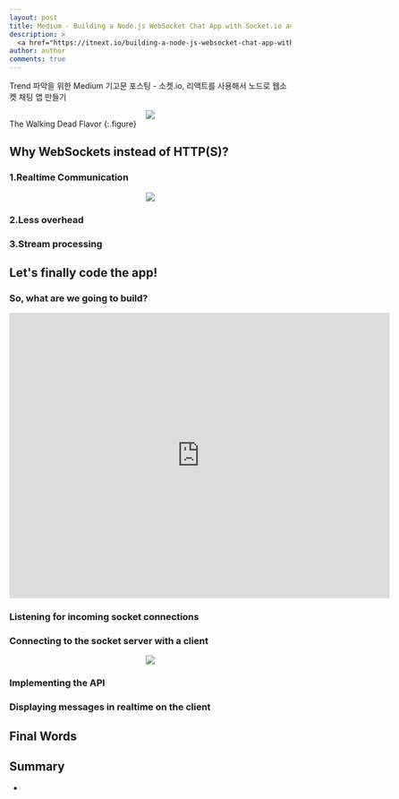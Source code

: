 ```yaml
---
layout: post
title: Medium - Building a Node.js WebSocket Chat App with Socket.io and React
description: >
  <a href="https://itnext.io/building-a-node-js-websocket-chat-app-with-socket-io-and-react-473a0686d1e1"> 원문 - Vincent Mühler</a>
author: author
comments: true
---
```


Trend 파악을 위한 Medium 기고문 포스팅 - 소켓.io, 리액트를 사용해서 노드로 웹소켓 채팅 앱 만들기

<center>
<img src="https://miro.medium.com/max/1050/1*r0g6J-HU5etP2ICGB2tEmw.gif"/>
</center>
The Walking Dead Flavor
{:.figure}

## Why WebSockets instead of HTTP(S)?

### 1.Realtime Communication

<center>
<img src="https://miro.medium.com/max/500/1*t05OSlSQqz5p9Gu-LZMEfg.jpeg"/>
</center>

### 2.Less overhead

### 3.Stream processing

## Let's finally code the app!

### So, what are we going to build?

<center>
<iframe width="680" height="510" src="https://www.youtube.com/embed/EHL_2JEAsbQ" frameborder="0" allow="accelerometer; autoplay; encrypted-media; gyroscope; picture-in-picture" allowfullscreen></iframe>
</center>

### Listening for incoming socket connections

### Connecting to the socket server with a client

<center>
<img src="https://miro.medium.com/max/600/1*H0mCDTWdcO_rmNZTUI8fmw.jpeg"/>
</center>

### Implementing the API

### Displaying messages in realtime on the client

## Final Words

## Summary
*

